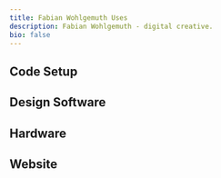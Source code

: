 ```yaml
---
title: Fabian Wohlgemuth Uses
description: Fabian Wohlgemuth - digital creative.
bio: false
---
```


## Code Setup

## Design Software

## Hardware

## Website

